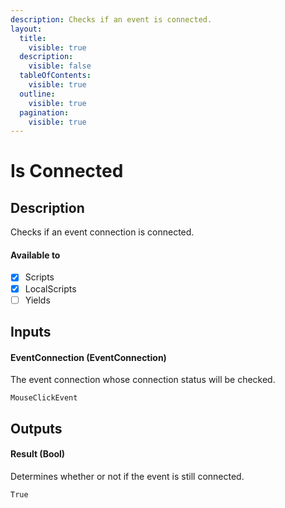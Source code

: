 ```yaml
---
description: Checks if an event is connected.
layout:
  title:
    visible: true
  description:
    visible: false
  tableOfContents:
    visible: true
  outline:
    visible: true
  pagination:
    visible: true
---
```


# Is Connected

## Description

Checks if an event connection is connected.

#### Available to

* [x] Scripts
* [x] LocalScripts
* [ ] Yields

## Inputs

#### EventConnection (EventConnection)

The event connection whose connection status will be checked.

```
MouseClickEvent
```

## Outputs

#### Result (Bool)

Determines whether or not if the event is still connected.

```
True
```
